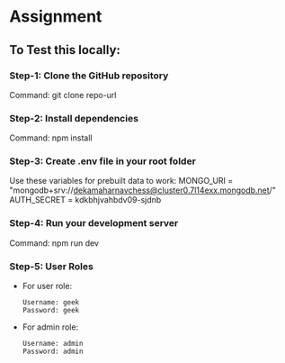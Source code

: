 # Assignment

## To Test this locally:

### Step-1: Clone the GitHub repository
   Command: git clone repo-url


### Step-2: Install dependencies
Command: npm install


### Step-3: Create .env file in your root folder
Use these variables for prebuilt data to work:
MONGO_URI = "mongodb+srv://dekamaharnavchess@cluster0.7l14exx.mongodb.net/"
AUTH_SECRET = kdkbhjvahbdv09-sjdnb


### Step-4: Run your development server
Command: npm run dev


### Step-5: User Roles
- For user role:
  ```
  Username: geek
  Password: geek
  ```
- For admin role:
  ```
  Username: admin
  Password: admin
  ```


